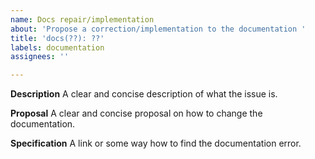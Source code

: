 ```yaml
---
name: Docs repair/implementation
about: 'Propose a correction/implementation to the documentation '
title: 'docs(??): ??'
labels: documentation
assignees: ''

---
```


**Description**
A clear and concise description of what the issue is.

**Proposal**
A clear and concise proposal on how to change the documentation.

**Specification**
A link or some way how to find the documentation error.
